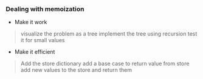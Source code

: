 ### Dealing with memoization
- Make it work
> visualize the problem as a tree
> implement the tree using recursion
> test it for small values

- Make it efficient
> Add the store dictionary
> add a base case to return value from store
> add new values to the store and return them 